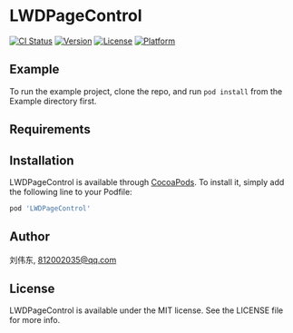 # LWDPageControl

[![CI Status](https://img.shields.io/travis/刘伟东/LWDPageControl.svg?style=flat)](https://travis-ci.org/刘伟东/LWDPageControl)
[![Version](https://img.shields.io/cocoapods/v/LWDPageControl.svg?style=flat)](https://cocoapods.org/pods/LWDPageControl)
[![License](https://img.shields.io/cocoapods/l/LWDPageControl.svg?style=flat)](https://cocoapods.org/pods/LWDPageControl)
[![Platform](https://img.shields.io/cocoapods/p/LWDPageControl.svg?style=flat)](https://cocoapods.org/pods/LWDPageControl)

## Example

To run the example project, clone the repo, and run `pod install` from the Example directory first.

## Requirements

## Installation

LWDPageControl is available through [CocoaPods](https://cocoapods.org). To install
it, simply add the following line to your Podfile:

```ruby
pod 'LWDPageControl'
```

## Author

刘伟东, 812002035@qq.com

## License

LWDPageControl is available under the MIT license. See the LICENSE file for more info.
